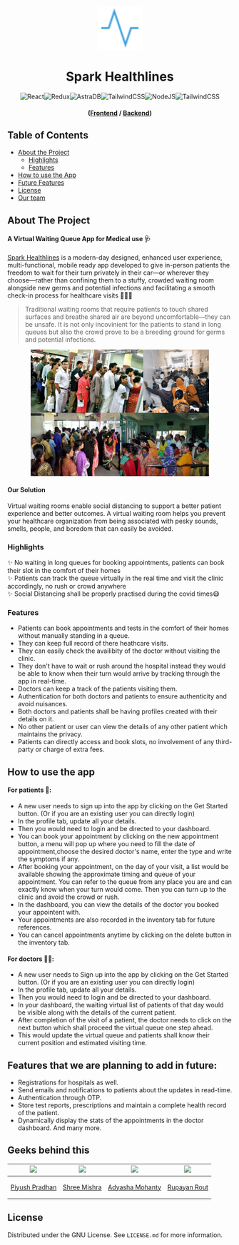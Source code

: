 <p align="center">
  <img alt="logo" width="100px" src="./images/favicon.svg">
</p>
<h1 align="center">Spark Healthlines</h1>

<p align="center">
  <img alt="React" src="https://img.shields.io/badge/react-%2320232a.svg?style=for-the-badge&logo=react&logoColor=%2361DAFB"/><img alt="Redux" src="https://img.shields.io/badge/redux-%23593d88.svg?style=for-the-badge&logo=redux&logoColor=white"/><img alt="AstraDB" src="https://img.shields.io/badge/astradb-EB6C34.svg?style=for-the-badge&logo=astra-db&logoColor=white"/><img alt="TailwindCSS" src="https://img.shields.io/badge/cassandra-%231287B1.svg?style=for-the-badge&logo=apache-cassandra&logoColor=white"/><img alt="NodeJS" src="https://img.shields.io/badge/node.js-6DA55F?style=for-the-badge&logo=node.js&logoColor=white"/><img alt="TailwindCSS" src="https://img.shields.io/badge/tailwindcss-%2338B2AC.svg?style=for-the-badge&logo=tailwind-css&logoColor=white"/> 
</p>
<h4 align="center">(<a href="https://github.com/Adyasha8105/SPARK-Frontend">Frontend</a> / <a href="https://github.com/Adyasha8105/SPARK-Backend">Backend</a>)</h4>

## Table of Contents

- [About the Project](#about-the-project)
  - [Highlights](#highlights)
  - [Features](#features)
- [How to use the App](#how-to-use-the-app)
- [Future Features](#features-that-we-are-planning-to-add)
- [License](#license)
- [Our team](#geeks-behind-this)


## About The Project

#### A Virtual Waiting Queue App for Medical use 🩺

[Spark Healthlines](https://spark-healthlines.vercel.app/) is a modern-day designed, enhanced user experience, multi-functional, mobile ready app developed to give in-person patients the freedom to wait for their turn privately in their car—or wherever they choose—rather than confining them to a stuffy, crowded waiting room alongside new germs and potential infections and facilitating a smooth check-in process for healthcare visits 🧑🏻‍⚕️

> Traditional waiting rooms that require patients to touch shared surfaces
> and breathe shared air are beyond uncomfortable—they can be unsafe.
> It is not only incovinient for the patients to stand in long queues but also the crowd prove to be a breeding ground for germs and potential infections.

<p align="center"><img alt="crowd" width="400px" src="./images/crowd.png"></p>

#### Our Solution 

Virtual waiting rooms enable social distancing to support a better patient experience and better outcomes.
A virtual waiting room helps you prevent your healthcare organization from being associated with pesky sounds, smells, people, and boredom that can easily be avoided.

### Highlights

✨ No waiting in long queues for booking appointments, patients can book their slot in the comfort of their homes </br>
✨ Patients can track the queue virtually in the real time and visit the clinic accordingly, no rush or crowd anywhere </br>
✨ Social Distancing shall be properly practised during the covid times😷

### Features

- Patients can book appointments and tests in the comfort of their homes without manually standing in a queue.
- They can keep full record of there heathcare visits.
- They can easily check the availibity of the doctor without visiting the clinic.
- They don't have to wait or rush around the hospital instead they would be able to know when their turn would arrive by tracking through the app in real-time.
- Doctors can keep a track of the patients visiting them.
- Authentication for both doctors and patients to ensure authenticity and avoid nuisances.
- Both doctors and patients shall be having profiles created with their details on it.
- No other patient or user can view the details of any other patient which maintains the privacy.
- Patients can directly access and book slots, no involvement of any third-party or charge of extra fees.

## How to use the app

#### For patients 👨: 
- A new user needs to sign up into the app by clicking on the Get Started button. (Or if you are an existing user you can directly login)
- In the profile tab, update all your details.
- Then you would need to login and be directed to your dashboard.
- You can book your appointment by clicking on the new appointment button, a menu will pop up where you need to fill the date of appointment,choose the desired doctor's name, enter the type and write the symptoms if any.
- After booking your appointment, on the day of your visit, a list would be available showing the approximate timing and queue of your appointment. You can refer to the queue from any place you are and can exactly know when your turn would come. Then you can turn up to the clinic and avoid the crowd or rush.
- In the dashboard, you can view the details of the doctor you booked your appointent with.
- Your appointments are also recorded in the inventory tab for future references.
- You can cancel appointments anytime by clicking on the delete button in the inventory tab.

#### For doctors 👨‍⚕️:
- A new user needs to Sign up into the app by clicking on the Get Started button. (Or if you are an existing user you can directly login)
- In the profile tab, update all your details.
- Then you would need to login and be directed to your dashboard.
- In your dashboard, the waiting virtual list of patients of that day would be visible along with the details of the current patient.
- After completion of the visit of a patient, the doctor needs to click on the next button which shall proceed the virtual queue one step ahead.
- This would update the virtual queue and patients shall know their current position and estimated visiting time.

## Features that we are planning to add in future:

- Registrations for hospitals as well.
- Send emails and notifications to patients about the updates in read-time.
- Authentication through OTP.
- Store test reports, prescriptions and maintain a complete health record of the patient.
- Dynamically display the stats of the appointments in the doctor dashboard.
And many more.


## Geeks behind this

|<img src="https://avatars.githubusercontent.com/u/54734029?v=4" width="100px">|<img src="https://avatars.githubusercontent.com/u/65803594?v=4" width="100px">|<img src="https://avatars.githubusercontent.com/u/54095539?v=4" width="100px">|<img src="https://avatars.githubusercontent.com/u/77096791?v=4" width="100px">|
|----------------------------|--------|----------------------------|--------|
|<p align="center">[Piyush Pradhan](https://twitter.com/piyushpradhan07)</p>|<p align="center">[Shree Mishra](https://twitter.com/mishrashree18)</p>|<p align="center">[Adyasha Mohanty](https://twitter.com/Adyasha8105)</p>|<p align="center">[Rupayan Rout](https://www.linkedin.com/in/rupayan-rout-a59b051a0)</p>| 

## License

Distributed under the GNU License. See `LICENSE.md` for more information.
